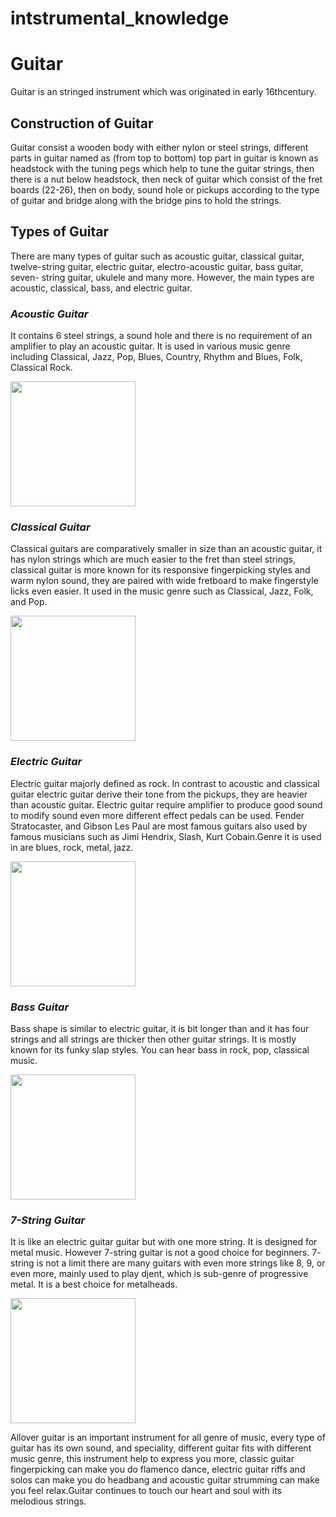 # intstrumental_knowledge
# **Guitar**
 Guitar is an stringed instrument which was originated in early 16thcentury.


## Construction of Guitar 
 Guitar consist a wooden body with either nylon or steel strings, different parts in guitar named as (from top to bottom) top part in guitar is known as        headstock with the tuning pegs which help to tune the guitar strings, then there is a nut below headstock, then neck of guitar which consist of the fret       boards (22-26), then on body, sound hole or pickups according to the type of guitar and bridge along with the bridge pins to hold the strings.

 
 ## Types of Guitar
 There are many types of guitar such as acoustic guitar, classical guitar, twelve-string guitar, electric guitar, electro-acoustic guitar, bass guitar, seven-  string guitar, ukulele and many more. However, the main types are acoustic, classical, bass, and electric guitar.
 
 ### _Acoustic Guitar_
 It contains 6 steel strings, a sound hole and there is no requirement of an amplifier to play an acoustic guitar. It is used in various music genre including  Classical, Jazz, Pop, Blues, Country, Rhythm and Blues, Folk, Classical Rock.
 
 <image src="https://github.com/vidhi7x/intstrumental_knowledge/assets/134609235/850c1b32-a938-4e08-832a-0de073270730" width="200"> 

  ### _Classical Guitar_
 Classical guitars are comparatively smaller in size than an acoustic guitar, it has nylon strings which are much easier to the fret than steel strings,        classical guitar is more known for its responsive fingerpicking styles and warm nylon sound, they are paired with wide fretboard to make fingerstyle licks     even easier. It used in the music genre such as Classical, Jazz, Folk, and Pop.

 <image src="https://github.com/vidhi7x/intstrumental_knowledge/assets/134609235/c4e87a47-61ff-4a80-a03e-b9dffbfe5c86" width="200">

  ### _Electric Guitar_
 Electric guitar majorly defined as rock. In contrast to acoustic and classical guitar electric guitar derive their tone from the pickups, they are heavier     than acoustic guitar. Electric guitar require amplifier to produce good sound to modify sound even more different effect pedals can be used. Fender            Stratocaster, and Gibson Les Paul are most famous guitars also used by famous musicians such as Jimi Hendrix, Slash, Kurt Cobain.Genre it is used in are       blues, rock, metal, jazz.

 <image src="https://github.com/vidhi7x/intstrumental_knowledge/assets/134609235/62cab791-1f54-4454-8171-c575f9910371" width="200">

  ### _Bass Guitar_
 Bass shape is similar to electric guitar, it is bit longer than and it has four strings and all strings are thicker then other guitar strings. It is mostly    known for its funky slap styles. You can hear bass in rock, pop, classical music.

 <image src="https://github.com/vidhi7x/intstrumental_knowledge/assets/134609235/ef3a9ac8-e462-4c5a-8e59-0b65c8ee2186" width="200">

 ### _7-String Guitar_
 It is like an electric guitar guitar but with one more string. It is designed for metal music. However 7-string guitar is not a good choice for beginners. 7-  string is not a limit there are many guitars with even more strings like 8, 9, or even more, mainly used to play djent, which is sub-genre of progressive      metal. It is a best choice for metalheads.

 <image src="https://github.com/vidhi7x/intstrumental_knowledge/assets/134609235/311fda76-859f-4f3a-92a3-055358b21200" width="200">




 Allover guitar is an important instrument for all genre of music, every type of guitar has its own sound, and speciality, different guitar fits with           different music genre, this instrument help to express you more, classic guitar fingerpicking can make you do flamenco dance, electric guitar riffs and solos  can make you do headbang and acoustic guitar strumming can make you feel relax.Guitar continues to touch our heart and soul with its melodious strings.
